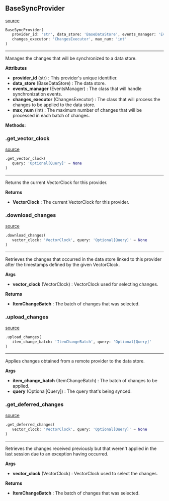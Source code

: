 #


## BaseSyncProvider
[source](https://github.com/estudio89/estudio89/maestro-python/blob/master/maestro/core/provider.py/#L12)
```python 
BaseSyncProvider(
   provider_id: 'str', data_store: 'BaseDataStore', events_manager: 'EventsManager',
   changes_executor: 'ChangesExecutor', max_num: 'int'
)
```


---
Manages the changes that will be synchronized to a data store.


**Attributes**

* **provider_id** (str) : This provider's unique identifier.
* **data_store** (BaseDataStore) : The data store.
* **events_manager** (EventsManager) : The class that will handle synchronization events.
* **changes_executor** (ChangesExecutor) : The class that will process the changes to be applied to the data store.
* **max_num** (int) : The maximum number of changes that will be processed in each batch of changes.



**Methods:**


### .get_vector_clock
[source](https://github.com/estudio89/estudio89/maestro-python/blob/master/maestro/core/provider.py/#L51)
```python
.get_vector_clock(
   query: 'Optional[Query]' = None
)
```

---
Returns the current VectorClock for this provider.


**Returns**

* **VectorClock**  : The current VectorClock for this provider.


### .download_changes
[source](https://github.com/estudio89/estudio89/maestro-python/blob/master/maestro/core/provider.py/#L59)
```python
.download_changes(
   vector_clock: 'VectorClock', query: 'Optional[Query]' = None
)
```

---
Retrieves the changes that occurred in the data store linked to this provider after the timestamps defined by the given VectorClock.


**Args**

* **vector_clock** (VectorClock) : VectorClock used for selecting changes.


**Returns**

* **ItemChangeBatch**  : The batch of changes that was selected.


### .upload_changes
[source](https://github.com/estudio89/estudio89/maestro-python/blob/master/maestro/core/provider.py/#L76)
```python
.upload_changes(
   item_change_batch: 'ItemChangeBatch', query: 'Optional[Query]'
)
```

---
Applies changes obtained from a remote provider to the data store.


**Args**

* **item_change_batch** (ItemChangeBatch) : The batch of changes to be applied.
* **query** (Optional[Query]) : The query that's being synced.


### .get_deferred_changes
[source](https://github.com/estudio89/estudio89/maestro-python/blob/master/maestro/core/provider.py/#L90)
```python
.get_deferred_changes(
   vector_clock: 'VectorClock', query: 'Optional[Query]' = None
)
```

---
Retrieves the changes received previously but that weren't applied in the last session due to an exception having occurred.


**Args**

* **vector_clock** (VectorClock) : VectorClock used to select the changes.


**Returns**

* **ItemChangeBatch**  : The batch of changes that was selected.

